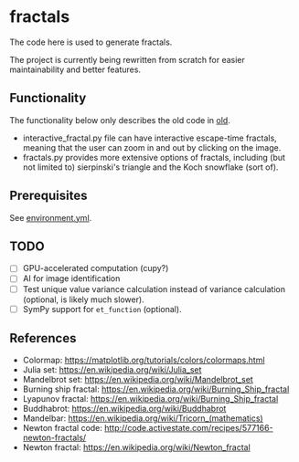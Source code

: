 # fractals
The code here is used to generate fractals.

The project is currently being rewritten from scratch for easier maintainability and better features. 

## Functionality
The functionality below only describes the old code in [old](./old/).
- interactive_fractal.py file can have interactive escape-time fractals, meaning that the user can zoom in and out by clicking on the image.
- fractals.py provides more extensive options of fractals, including (but not limited to) sierpinski's triangle and the Koch snowflake (sort of).

## Prerequisites
See [environment.yml](environment.yml).

## TODO
- [ ] GPU-accelerated computation (cupy?)
- [ ] AI for image identification
- [ ] Test unique value variance calculation instead of variance calculation (optional, is likely much slower).
- [ ] SymPy support for `et_function` (optional).

## References
- Colormap:             https://matplotlib.org/tutorials/colors/colormaps.html
- Julia set:            https://en.wikipedia.org/wiki/Julia_set
- Mandelbrot set:       https://en.wikipedia.org/wiki/Mandelbrot_set
- Burning ship fractal: https://en.wikipedia.org/wiki/Burning_Ship_fractal
- Lyapunov fractal:     https://en.wikipedia.org/wiki/Burning_Ship_fractal
- Buddhabrot:           https://en.wikipedia.org/wiki/Buddhabrot
- Mandelbar:            https://en.wikipedia.org/wiki/Tricorn_(mathematics)
- Newton fractal code:  http://code.activestate.com/recipes/577166-newton-fractals/
- Newton fractal:       https://en.wikipedia.org/wiki/Newton_fractal
